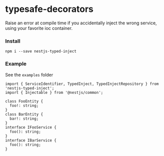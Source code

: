 # typesafe-decorators

Raise an error at compile time if you accidentally inject the wrong service, using your favorite ioc container.

### Install

    npm i --save nestjs-typed-inject

### Example

See the `examples` folder

    import { ServiceIdentifier, TypedInject, TypedInjectRepository } from 'nestjs-typed-inject';
    import { Injectable } from '@nestjs/common';

    class FooEntity {
      foo!: string;
    }
    class BarEntity {
      bar!: string;
    }
    interface IFooService {
      foo(): string;
    }
    interface IBarService {
      foo(): string;
    }
